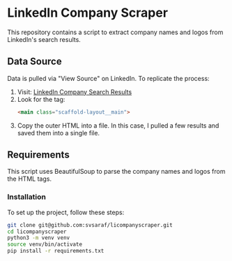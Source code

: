 # LinkedIn Company Scraper

This repository contains a script to extract company names and logos from LinkedIn's search results. 

## Data Source

Data is pulled via "View Source" on LinkedIn. To replicate the process:

1. Visit: [LinkedIn Company Search Results](https://www.linkedin.com/search/results/companies/)
2. Look for the tag:
    ```html
    <main class="scaffold-layout__main">
    ```
3. Copy the outer HTML into a file. In this case, I pulled a few results and saved them into a single file.

## Requirements

This script uses BeautifulSoup to parse the company names and logos from the HTML tags.

### Installation

To set up the project, follow these steps:

```bash
git clone git@github.com:svsaraf/licompanyscraper.git
cd licompanyscraper
python3 -m venv venv
source venv/bin/activate
pip install -r requirements.txt
```